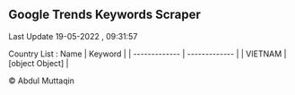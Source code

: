 

## Google Trends Keywords Scraper 
 
Last Update 19-05-2022 , 09:31:57

Country List :
 Name  | Keyword |
| ------------- | ------------- |
| VIETNAM | [object Object] |



© Abdul Muttaqin 
